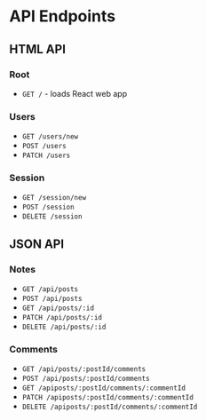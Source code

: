 # API Endpoints

## HTML API

### Root

- `GET /` - loads React web app

### Users

- `GET /users/new`
- `POST /users`
- `PATCH /users`

### Session

- `GET /session/new`
- `POST /session`
- `DELETE /session`

## JSON API

### Notes

- `GET /api/posts`
- `POST /api/posts`
- `GET /api/posts/:id`
- `PATCH /api/posts/:id`
- `DELETE /api/posts/:id`

### Comments

- `GET /api/posts/:postId/comments`
- `POST /api/posts/:postId/comments`
- `GET /apiposts/:postId/comments/:commentId`
- `PATCH /apiposts/:postId/comments/:commentId`
- `DELETE /apiposts/:postId/comments/:commentId`


